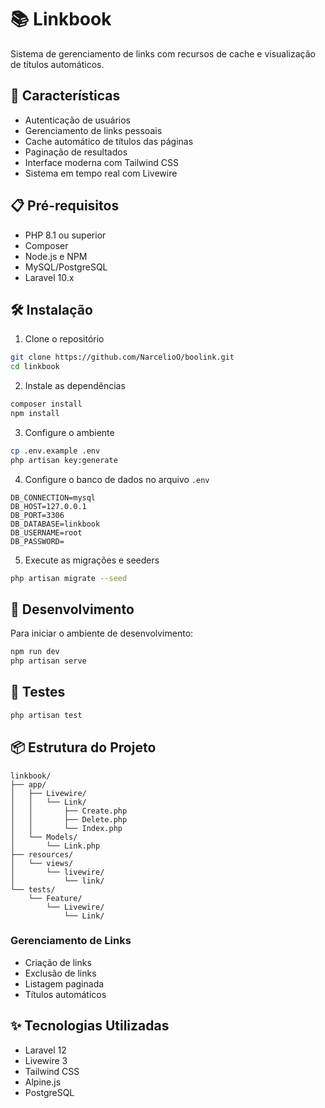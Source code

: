 # 📚 Linkbook

Sistema de gerenciamento de links com recursos de cache e visualização de títulos automáticos.

## 🚀 Características

- Autenticação de usuários
- Gerenciamento de links pessoais
- Cache automático de títulos das páginas
- Paginação de resultados
- Interface moderna com Tailwind CSS
- Sistema em tempo real com Livewire

## 📋 Pré-requisitos

- PHP 8.1 ou superior
- Composer
- Node.js e NPM
- MySQL/PostgreSQL
- Laravel 10.x

## 🛠️ Instalação

1. Clone o repositório
```bash
git clone https://github.com/NarcelioO/boolink.git
cd linkbook
```

2. Instale as dependências
```bash
composer install
npm install
```

3. Configure o ambiente
```bash
cp .env.example .env
php artisan key:generate
```

4. Configure o banco de dados no arquivo `.env`
```env
DB_CONNECTION=mysql
DB_HOST=127.0.0.1
DB_PORT=3306
DB_DATABASE=linkbook
DB_USERNAME=root
DB_PASSWORD=
```

5. Execute as migrações e seeders
```bash
php artisan migrate --seed
```

## 🔧 Desenvolvimento

Para iniciar o ambiente de desenvolvimento:

```bash
npm run dev
php artisan serve
```

## 🧪 Testes

```bash
php artisan test
```

## 📦 Estrutura do Projeto

```
linkbook/
├── app/
│   ├── Livewire/
│   │   └── Link/
│   │       ├── Create.php
│   │       ├── Delete.php
│   │       └── Index.php
│   └── Models/
│       └── Link.php
├── resources/
│   └── views/
│       └── livewire/
│           └── link/
└── tests/
    └── Feature/
        └── Livewire/
            └── Link/
```

### Gerenciamento de Links
- Criação de links
- Exclusão de links
- Listagem paginada
- Títulos automáticos


## ✨ Tecnologias Utilizadas

- Laravel 12
- Livewire 3
- Tailwind CSS
- Alpine.js
- PostgreSQL

